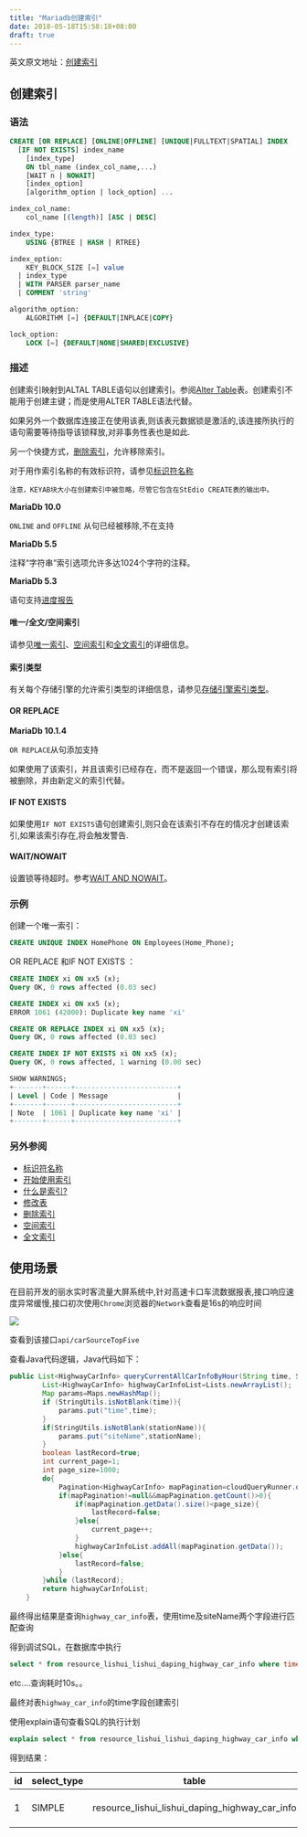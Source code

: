 ```yaml
---
title: "Mariadb创建索引"
date: 2018-05-18T15:58:18+08:00
draft: true
---
```



英文原文地址：[创建索引](https://mariadb.com/kb/en/library/create-index/)

## 创建索引

### 语法

```sql
CREATE [OR REPLACE] [ONLINE|OFFLINE] [UNIQUE|FULLTEXT|SPATIAL] INDEX 
  [IF NOT EXISTS] index_name
    [index_type]
    ON tbl_name (index_col_name,...)
    [WAIT n | NOWAIT]
    [index_option]
    [algorithm_option | lock_option] ...

index_col_name:
    col_name [(length)] [ASC | DESC]

index_type:
    USING {BTREE | HASH | RTREE}

index_option:
    KEY_BLOCK_SIZE [=] value
  | index_type
  | WITH PARSER parser_name
  | COMMENT 'string'

algorithm_option:
    ALGORITHM [=] {DEFAULT|INPLACE|COPY}

lock_option:
    LOCK [=] {DEFAULT|NONE|SHARED|EXCLUSIVE}
```

### 描述

创建索引映射到ALTAL TABLE语句以创建索引。参阅[Alter Table](https://mariadb.com/kb/en/library/alter-table/)表。创建索引不能用于创建主键；而是使用ALTER TABLE语法代替。

如果另外一个数据库连接正在使用该表,则该表元数据锁是激活的,该连接所执行的语句需要等待指导该锁释放,对非事务性表也是如此.

另一个快捷方式，[删除索引](https://mariadb.com/kb/en/library/drop-index/)，允许移除索引。

对于用作索引名称的有效标识符，请参见[标识符名称](https://mariadb.com/kb/en/library/identifier-names/)

```text
注意，KEYAB块大小在创建索引中被忽略，尽管它包含在StEdio CREATE表的输出中。
```

**MariaDb 10.0**

`ONLINE` and `OFFLINE` 从句已经被移除,不在支持

**MariaDb 5.5**

注释“字符串”索引选项允许多达1024个字符的注释。

**MariaDb 5.3**

语句支持[进度报告](https://mariadb.com/kb/en/library/progress-reporting/)

#### 唯一/全文/空间索引

请参见[唯一索引](https://mariadb.com/kb/en/getting-started-with-indexes/#unique-index)、[空间索引](https://mariadb.com/kb/en/spatial-index/)和[全文索引](https://mariadb.com/kb/en/full-text-indexes/)的详细信息。

#### 索引类型

有关每个存储引擎的允许索引类型的详细信息，请参见[存储引擎索引类型](https://mariadb.com/kb/en/storage-engine-index-types/)。

#### OR REPLACE

**MariaDb 10.1.4**

`OR REPLACE`从句添加支持

如果使用了该索引，并且该索引已经存在，而不是返回一个错误，那么现有索引将被删除，并由新定义的索引代替。

#### IF NOT EXISTS

如果使用`IF NOT EXISTS`语句创建索引,则只会在该索引不存在的情况才创建该索引,如果该索引存在,将会触发警告.

#### WAIT/NOWAIT

设置锁等待超时。参考[WAIT AND NOWAIT](https://mariadb.com/kb/en/wait-and-nowait/)。

### 示例

创建一个唯一索引：

```sql
CREATE UNIQUE INDEX HomePhone ON Employees(Home_Phone);
```

OR REPLACE 和IF NOT EXISTS ：

```sql
CREATE INDEX xi ON xx5 (x);
Query OK, 0 rows affected (0.03 sec)

CREATE INDEX xi ON xx5 (x);
ERROR 1061 (42000): Duplicate key name 'xi'

CREATE OR REPLACE INDEX xi ON xx5 (x);
Query OK, 0 rows affected (0.03 sec)

CREATE INDEX IF NOT EXISTS xi ON xx5 (x);
Query OK, 0 rows affected, 1 warning (0.00 sec)

SHOW WARNINGS;
+-------+------+-------------------------+
| Level | Code | Message                 |
+-------+------+-------------------------+
| Note  | 1061 | Duplicate key name 'xi' |
+-------+------+-------------------------+
```

### 另外参阅

- [标识符名称](https://mariadb.com/kb/en/identifier-names/) 
- [开始使用索引](https://mariadb.com/kb/en/getting-started-with-indexes/) 
- [什么是索引?](https://mariadb.com/kb/en/what-is-an-index/) 
- [修改表](https://mariadb.com/kb/en/alter-table/) 
- [删除索引](https://mariadb.com/kb/en/drop-index/) 
- [空间索引](https://mariadb.com/kb/en/spatial-index/) 
- [全文索引](https://mariadb.com/kb/en/full-text-indexes/)

## 使用场景

在目前开发的丽水实时客流量大屏系统中,针对高速卡口车流数据报表,接口响应速度异常缓慢,接口初次使用`Chrome`浏览器的`Network`查看是16s的响应时间

![](1.png)

查看到该接口`api/carSourceTopFive `

查看Java代码逻辑，Java代码如下：

```java
public List<HighwayCarInfo> queryCurrentAllCarInfoByHour(String time, String stationName) {
        List<HighwayCarInfo> highwayCarInfoList=Lists.newArrayList();
        Map params=Maps.newHashMap();
        if (StringUtils.isNotBlank(time)){
            params.put("time",time);
        }
        if(StringUtils.isNotBlank(stationName)){
            params.put("siteName",stationName);
        }
        boolean lastRecord=true;
        int current_page=1;
        int page_size=1000;
        do{
            Pagination<HighwayCarInfo> mapPagination=cloudQueryRunner.queryListByExample(HighwayCarInfo.class,"highway_car_info",params,current_page,page_size);
            if(mapPagination!=null&&mapPagination.getCount()>0){
                if(mapPagination.getData().size()<page_size){
                    lastRecord=false;
                }else{
                    current_page++;
                }
                highwayCarInfoList.addAll(mapPagination.getData());
            }else{
                lastRecord=false;
            }
        }while (lastRecord);
        return highwayCarInfoList;
    }
```

最终得出结果是查询`highway_car_info`表，使用time及siteName两个字段进行匹配查询

得到调试SQL，在数据库中执行

```SQL
select * from resource_lishui_lishui_daping_highway_car_info where time='2018051814'
```

etc....查询耗时10s。。

最终对表`highway_car_info`的time字段创建索引

使用explain语句查看SQL的执行计划

```sql
explain select * from resource_lishui_lishui_daping_highway_car_info where time='2018051814'
```

得到结果：

| id   | select_type | table                                          | type | possible_keys    | key              | key_len | ref   | rows | Extra                 |
| ---- | ----------- | ---------------------------------------------- | ---- | ---------------- | ---------------- | ------- | ----- | ---- | --------------------- |
| 1    | SIMPLE      | resource_lishui_lishui_daping_highway_car_info | ref  | IDX_HIGYWAY_TIME | IDX_HIGYWAY_TIME | 768     | const | 1151 | Using index condition |


